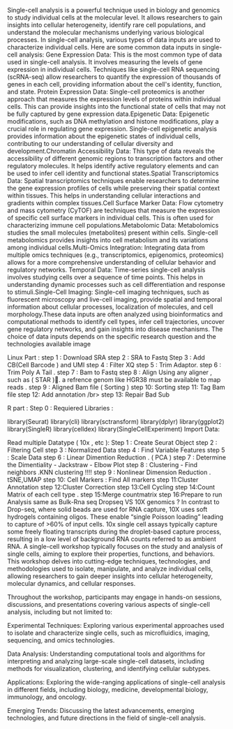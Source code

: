 Single-cell analysis is a powerful technique used in biology and genomics to study individual cells at the molecular level. It allows researchers to gain insights into cellular heterogeneity, identify rare cell populations, and understand the molecular mechanisms underlying various biological processes. In single-cell analysis, various types of data inputs are used to characterize individual cells.
Here are some common data inputs in single-cell analysis: Gene Expression Data: This is the most common type of data used in single-cell analysis.
It involves measuring the levels of gene expression in individual cells.
Techniques like single-cell RNA sequencing (scRNA-seq) allow researchers to quantify the expression of thousands of genes in each cell, providing information about the cell's identity, function, and state.
Protein Expression Data: Single-cell proteomics is another approach that measures the expression levels of proteins within individual cells. This can provide insights into the functional state of cells that may not be fully captured by gene expression data.Epigenetic Data: Epigenetic modifications, such as DNA methylation and histone modifications, play a crucial role in regulating gene expression. Single-cell epigenetic analysis provides information about the epigenetic states of individual cells, contributing to our understanding of cellular diversity and development.Chromatin Accessibility Data: This type of data reveals the accessibility of different genomic regions to transcription factors and other regulatory molecules.
It helps identify active regulatory elements and can be used to infer cell identity and functional states.Spatial Transcriptomics Data: Spatial transcriptomics techniques enable researchers to determine the gene expression profiles of cells while preserving their spatial context within tissues.
This helps in understanding cellular interactions and gradients within complex tissues.Cell Surface Marker Data: Flow cytometry and mass cytometry (CyTOF) are techniques that measure the expression of specific cell surface markers in individual cells. This is often used for characterizing immune cell populations.Metabolomic Data: Metabolomics studies the small molecules (metabolites) present within cells.
Single-cell metabolomics provides insights into cell metabolism and its variations among individual cells.Multi-Omics Integration: Integrating data from multiple omics techniques (e.g., transcriptomics, epigenomics, proteomics) allows for a more comprehensive understanding of cellular behavior and regulatory networks.
Temporal Data: Time-series single-cell analysis involves studying cells over a sequence of time points.
This helps in understanding dynamic processes such as cell differentiation and response to stimuli.Single-Cell Imaging: Single-cell imaging techniques, such as fluorescent microscopy and live-cell imaging, provide spatial and temporal information about cellular processes, localization of molecules, and cell morphology.These data inputs are often analyzed using bioinformatics and computational methods to identify cell types, infer cell trajectories, uncover gene regulatory networks, and gain insights into disease mechanisms. The choice of data inputs depends on the specific research question and the technologies available
image

Linux Part :
step 1 : Download SRA
step 2 : SRA to Fastq
Step 3 : Add CB(Cell Barcode ) and UMI
step 4 : Filter XQ
step 5 : Trim Adaptor.
step 6 : Trim Poly A Tail .
step 7 : Bam to Fastq
step 8 : Align Using any aligner , such as ( STAR ).َ a refrence genom like HGR38 must be available to map reads .
step 9 : Aligned Bam file ( Sorting )
step 10: Sorting
step 11: Tag Bam file
step 12: Add annotation /br> step 13: Repair Bad Sub

R part :
Step 0 : Requiered Libraries :

library(Seurat)
library(cli)
library(sctransform)
library(dplyr)
library(ggplot2)
library(SingleR)
library(celldex)
library(SingleCellExperiment)
Import Data:

Read multiple Datatype ( 10x , etc ):
Step 1 : Create Seurat Object
step 2 : Filtering Cell
step 3 : Normalized Data
step 4 : Find Variable Features
step 5 : Scale Data
step 6 : Linear Dimention Reduction . ( PCA )
step 7 : Determine the Dimentiality - Jackstraw - Elbow Plot
step 8 : Clustering - Find neighbors .KNN clustering !!!!
step 9 : Nonlinear Dimension Reduction . tSNE,UMAP
step 10: Cell Markers : Find All markers
step 11:Cluster Annotation
step 12:Cluster Correction
step 13:Cell Cycling
step 14:Count Matrix of each cell type .
step 15:Merge countmatrix
step 16:Prepare to run Analysis same as Bulk-Rna seq
Dropseq VS 10X genomics ?
In contrast to Drop-seq, where solid beads are used for RNA capture, 10X uses soft hydrogels containing oligos. These enable “single Poisson loading” leading to capture of >60% of input cells. 10x single cell assays typically capture some freely floating transcripts during the droplet-based capture process, resulting in a low level of background RNA counts referred to as ambient RNA.
A single-cell workshop typically focuses on the study and analysis of single cells, aiming to explore their properties, functions, and behaviors. This workshop delves into cutting-edge techniques, technologies, and methodologies used to isolate, manipulate, and analyze individual cells, allowing researchers to gain deeper insights into cellular heterogeneity, molecular dynamics, and cellular responses.

Throughout the workshop, participants may engage in hands-on sessions, discussions, and presentations covering various aspects of single-cell analysis, including but not limited to:

Experimental Techniques: Exploring various experimental approaches used to isolate and characterize single cells, such as microfluidics, imaging, sequencing, and omics technologies.

Data Analysis: Understanding computational tools and algorithms for interpreting and analyzing large-scale single-cell datasets, including methods for visualization, clustering, and identifying cellular subtypes.

Applications: Exploring the wide-ranging applications of single-cell analysis in different fields, including biology, medicine, developmental biology, immunology, and oncology.

Emerging Trends: Discussing the latest advancements, emerging technologies, and future directions in the field of single-cell analysis.

